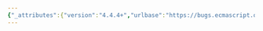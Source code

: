 ```yaml
---
{"_attributes":{"version":"4.4.4+","urlbase":"https://bugs.ecmascript.org/","maintainer":"dherman@mozilla.com"},"bug":{"bug_id":737,"creation_ts":"2012-10-05 21:47:00 -0700","short_desc":"15.14.1.1: \"adder\"","delta_ts":"2012-10-26 15:34:04 -0700","product":"Draft for 6th Edition","component":"editorial issue","version":"Rev 10: September 27, 2012 Draft","rep_platform":"All","op_sys":"All","bug_status":"RESOLVED","resolution":"FIXED","priority":"Normal","bug_severity":"normal","everconfirmed":true,"reporter":{"uid":"jmdyck","name":"Michael Dyck"},"assigned_to":{"uid":"allen","name":"Allen Wirfs-Brock"},"long_desc":[{"commentid":1868,"comment_count":0,"who":{"uid":"jmdyck","name":"Michael Dyck"},"bug_when":"2012-10-05 21:47:59 -0700","thetext":"In 15.14.1.1 \"MapInitialization\",\nstep 4.f says:\n    Let adder be the result of calling the [[Get]] internal method\n    of obj with argument \"set\".\nbut subsequent steps refer to 'addr', not 'adder'.\n\nChange 'adder' to 'addr'."},{"commentid":1965,"comment_count":1,"who":{"uid":"allen","name":"Allen Wirfs-Brock"},"bug_when":"2012-10-20 15:35:35 -0700","thetext":"corrected in rev 11 editor's draft"},{"commentid":2089,"comment_count":2,"who":{"uid":"allen","name":"Allen Wirfs-Brock"},"bug_when":"2012-10-26 15:34:04 -0700","thetext":"in October 26, 2012 release draft"}]}}
---
```

